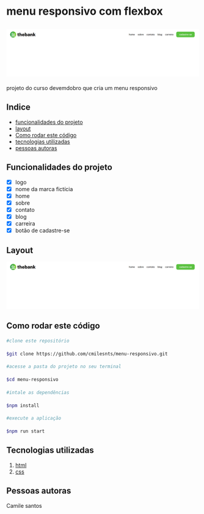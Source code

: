 # menu responsivo com flexbox

## ![menu responsivo](./image/menu.png)
projeto do curso devemdobro que cria um menu responsivo 

## Indice 


- [funcionalidades do projeto](#funcionalidades-do-projeto)
- [layout](#layout)
- [Como rodar este código](#como-rodar-este-código)
- [tecnologias utilizadas](#tecnologias-utilizadas)
- [pessoas autoras](#pessoas-autoras)


## Funcionalidades do projeto 

- [x] logo
- [x] nome da marca fictícia
- [x] home
- [x] sobre
- [x] contato
- [x] blog
- [x] carreira
- [x] botão de cadastre-se

## Layout

![tela principal do cartão de perfil](./image/menu.png)

## Como rodar este código

```bash
#clone este repositório

$git clone https://github.com/cmilesnts/menu-responsivo.git

#acesse a pasta do projeto no seu terminal 

$cd menu-responsivo 

#intale as dependências

$npm install 

#execute a aplicação

$npm run start 

```

## Tecnologias utilizadas

1. <a href="https://www.w3schools.com/html/">html</a>
2. <a href="https://www.w3schools.com/css/">css</a>


## Pessoas autoras

Camile santos 

<img style="width:100px" src="images/Imagem do WhatsApp de 2025-04-29 à(s) 09.29.54_b8946c94.jpg" alt="">







